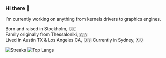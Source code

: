 ### Hi there 👋

I’m currently working on anything from kernels drivers to graphics engines.

Born and raised in Stockholm, :sweden:  
Family originally from Thessaloniki, :greece:  
Lived in Austin TX & Los Angeles CA, :us: 
Currently in Sydney, :australia:  

![Streaks](https://github-readme-streak-stats.herokuapp.com/?user=xls&theme=dracula&count_private=true)
![Top Langs](https://github-readme-stats.vercel.app/api/top-langs/?username=xls&layout=compact&theme=dracula&count_private=true)  
<!--![Summary](https://github-profile-summary-cards.vercel.app/api/cards/profile-details?username=xls&theme=dracula)-->
<!-- ![Streaks](https://github-readme-stats.vercel.app/api?username=xls&show_icons=true&count_private=true&theme=dracula&layout=compact) -->
<!--
Here are some ideas to get you started:

- 🔭 I’m currently working on ...
- 🌱 I’m currently learning ...
- 👯 I’m looking to collaborate on ...
- 🤔 I’m looking for help with ...
- 💬 Ask me about ...
- 📫 How to reach me: ...
- 😄 Pronouns: ...
- ⚡ Fun fact: ...
- ⚡ Fun fact: I'm becoming a father and I havn't told my family (hidden here)
-->

